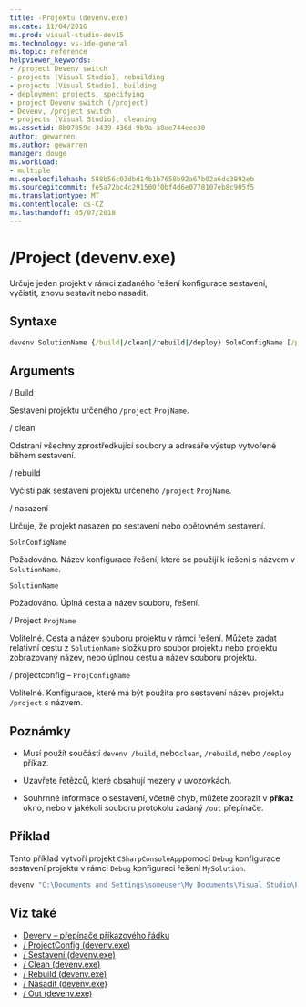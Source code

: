 ```yaml
---
title: -Projektu (devenv.exe)
ms.date: 11/04/2016
ms.prod: visual-studio-dev15
ms.technology: vs-ide-general
ms.topic: reference
helpviewer_keywords:
- /project Devenv switch
- projects [Visual Studio], rebuilding
- projects [Visual Studio], building
- deployment projects, specifying
- project Devenv switch (/project)
- Devenv, /project switch
- projects [Visual Studio], cleaning
ms.assetid: 8b07859c-3439-436d-9b9a-a8ee744eee30
author: gewarren
ms.author: gewarren
manager: douge
ms.workload:
- multiple
ms.openlocfilehash: 588b56c03dbd14b1b7658b92a67b02a6dc3892eb
ms.sourcegitcommit: fe5a72bc4c291500f0bf4d6e0778107eb8c905f5
ms.translationtype: MT
ms.contentlocale: cs-CZ
ms.lasthandoff: 05/07/2018
---
```

# <a name="project-devenvexe"></a>/Project (devenv.exe)
Určuje jeden projekt v rámci zadaného řešení konfigurace sestavení, vyčistit, znovu sestavit nebo nasadit.

## <a name="syntax"></a>Syntaxe

```cmd
devenv SolutionName {/build|/clean|/rebuild|/deploy} SolnConfigName [/project ProjName] [/projectconfig ProjConfigName]
```

## <a name="arguments"></a>Arguments
 / Build

 Sestavení projektu určeného `/project` `ProjName`.

 / clean

 Odstraní všechny zprostředkující soubory a adresáře výstup vytvořené během sestavení.

 / rebuild

 Vyčistí pak sestavení projektu určeného `/project` `ProjName`.

 / nasazení

 Určuje, že projekt nasazen po sestavení nebo opětovném sestavení.

 `SolnConfigName`

 Požadováno. Název konfigurace řešení, které se použijí k řešení s názvem v `SolutionName`.

 `SolutionName`

 Požadováno. Úplná cesta a název souboru, řešení.

 / Project `ProjName`

 Volitelné. Cesta a název souboru projektu v rámci řešení. Můžete zadat relativní cestu z `SolutionName` složku pro soubor projektu nebo projektu zobrazovaný název, nebo úplnou cestu a název souboru projektu.

 / projectconfig – `ProjConfigName`

 Volitelné. Konfigurace, které má být použita pro sestavení název projektu `/project` s názvem.

## <a name="remarks"></a>Poznámky

-   Musí použít součástí `devenv /build`, nebo`clean`, `/rebuild`, nebo `/deploy` příkaz.

-   Uzavřete řetězců, které obsahují mezery v uvozovkách.

-   Souhrnné informace o sestavení, včetně chyb, můžete zobrazit v **příkaz** okno, nebo v jakékoli souboru protokolu zadaný `/out` přepínače.

## <a name="example"></a>Příklad
 Tento příklad vytvoří projekt `CSharpConsoleApp`pomocí `Debug` konfigurace sestavení projektu v rámci `Debug` konfiguraci řešení `MySolution`.

```cmd
devenv "C:\Documents and Settings\someuser\My Documents\Visual Studio\Projects\MySolution\MySolution.sln" /build Debug /project "CSharpWinApp\CSharpWinApp.csproj" /projectconfig Debug
```

## <a name="see-also"></a>Viz také

- [Devenv – přepínače příkazového řádku](../../ide/reference/devenv-command-line-switches.md)
- [/ ProjectConfig (devenv.exe)](../../ide/reference/projectconfig-devenv-exe.md)
- [/ Sestavení (devenv.exe)](../../ide/reference/build-devenv-exe.md)
- [/ Clean (devenv.exe)](../../ide/reference/clean-devenv-exe.md)
- [/ Rebuild (devenv.exe)](../../ide/reference/rebuild-devenv-exe.md)
- [/ Nasadit (devenv.exe)](../../ide/reference/deploy-devenv-exe.md)
- [/ Out (devenv.exe)](../../ide/reference/out-devenv-exe.md)